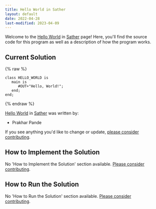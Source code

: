 ```yaml
---
title: Hello World in Sather
layout: default
date: 2022-04-28
last-modified: 2023-04-09
---
```


Welcome to the [Hello World](https://sampleprograms.io/projects/hello-world) in [Sather](https://sampleprograms.io/languages/sather) page! Here, you'll find the source code for this program as well as a description of how the program works.

## Current Solution

{% raw %}

```sather
class HELLO_WORLD is
   main is
      #OUT+"Hello, World!";
   end;
end;
```

{% endraw %}

[Hello World](https://sampleprograms.io/projects/hello-world) in [Sather](https://sampleprograms.io/languages/sather) was written by:

- Prakhar Pande

If you see anything you'd like to change or update, [please consider contributing](https://github.com/TheRenegadeCoder/sample-programs).

## How to Implement the Solution

No 'How to Implement the Solution' section available. [Please consider contributing](https://github.com/TheRenegadeCoder/sample-programs-website).

## How to Run the Solution

No 'How to Run the Solution' section available. [Please consider contributing](https://github.com/TheRenegadeCoder/sample-programs-website).